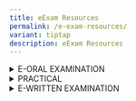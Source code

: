 ```yaml
---
title: eExam Resources
permalink: /e-exam-resources/
variant: tiptap
description: eExam Resources
---
```

<div data-type="detailGroup" class="isomer-accordion isomer-accordion-white">
<details class="isomer-details">
<summary>E-ORAL EXAMINATION</summary>
<div data-type="detailsContent" class="isomer-details-content">
<p>Check out the <a href="https://www.seab.gov.sg/docs/default-source/e-exam-resources/eoral-cddt_slides.ppsx" rel="noopener noreferrer nofollow" target="_blank"><u>online tutorial</u></a> or
<a href="https://spitbreak.github.io/eoral.seab/" rel="noopener noreferrer nofollow" target="_blank">interactive e-oral examination guide</a>for the e-oral examination to
better understand the format and requirements.</p>
<p></p>
<p><strong>A-Level</strong>
</p>
<p></p>
<table style="minWidth: 75px">
<colgroup>
<col>
<col>
<col>
</colgroup>
<tbody>
<tr>
<th rowspan="1" colspan="2">
<p>Subject Title</p>
</th>
<th rowspan="1" colspan="1">
<p>Subject Code</p>
</th>
</tr>
<tr>
<td rowspan="1" colspan="2">
<p>Chinese B (Mid Year)</p>
</td>
<td rowspan="1" colspan="1">
<p>8611</p>
</td>
</tr>
<tr>
<td rowspan="1" colspan="2">
<p>Malay B (Mid Year)</p>
</td>
<td rowspan="1" colspan="1">
<p>8613</p>
</td>
</tr>
<tr>
<td rowspan="1" colspan="2">
<p>Tamil B (Mid Year)</p>
</td>
<td rowspan="1" colspan="1">
<p>8614</p>
</td>
</tr>
<tr>
<td rowspan="1" colspan="2">
<p>H1 Chinese</p>
</td>
<td rowspan="1" colspan="1">
<p>8655</p>
</td>
</tr>
<tr>
<td rowspan="1" colspan="2">
<p>H1 Malay</p>
</td>
<td rowspan="1" colspan="1">
<p>8656</p>
</td>
</tr>
<tr>
<td rowspan="1" colspan="2">
<p>H1 Tamil</p>
</td>
<td rowspan="1" colspan="1">
<p>8657</p>
</td>
</tr>
</tbody>
</table>
<p></p>
<p></p>
<p><strong>O-Level</strong>
</p>
<table style="minWidth: 50px">
<colgroup>
<col>
<col>
</colgroup>
<tbody>
<tr>
<th rowspan="1" colspan="1">
<p><strong>Subject Title</strong>
</p>
</th>
<th rowspan="1" colspan="1">
<p><strong>Subject Code</strong>
</p>
</th>
</tr>
<tr>
<td rowspan="1" colspan="1">
<p>English Language</p>
</td>
<td rowspan="1" colspan="1">
<p>1128</p>
</td>
</tr>
<tr>
<td rowspan="1" colspan="1">
<p>Chinese B (Mid Year)</p>
</td>
<td rowspan="1" colspan="1">
<p>1153</p>
</td>
</tr>
<tr>
<td rowspan="1" colspan="1">
<p>Malay B (Mid Year)</p>
</td>
<td rowspan="1" colspan="1">
<p>1151</p>
</td>
</tr>
<tr>
<td rowspan="1" colspan="1">
<p>Tamil B (Mid Year)</p>
</td>
<td rowspan="1" colspan="1">
<p>1152</p>
</td>
</tr>
<tr>
<td rowspan="1" colspan="1">
<p>Chinese</p>
</td>
<td rowspan="1" colspan="1">
<p>1160</p>
</td>
</tr>
<tr>
<td rowspan="1" colspan="1">
<p>Malay</p>
</td>
<td rowspan="1" colspan="1">
<p>1148</p>
</td>
</tr>
<tr>
<td rowspan="1" colspan="1">
<p>Tamil</p>
</td>
<td rowspan="1" colspan="1">
<p>1157</p>
</td>
</tr>
<tr>
<td rowspan="1" colspan="1">
<p>Higher Chinese</p>
</td>
<td rowspan="1" colspan="1">
<p>1116</p>
</td>
</tr>
<tr>
<td rowspan="1" colspan="1">
<p>Higher Malay</p>
</td>
<td rowspan="1" colspan="1">
<p>1117</p>
</td>
</tr>
<tr>
<td rowspan="1" colspan="1">
<p>Higher Tamil</p>
</td>
<td rowspan="1" colspan="1">
<p>1147</p>
</td>
</tr>
<tr>
<td rowspan="1" colspan="1">
<p>Chinese Special Programme</p>
</td>
<td rowspan="1" colspan="1">
<p>1166</p>
</td>
</tr>
<tr>
<td rowspan="1" colspan="1">
<p>Malay Special Programme</p>
</td>
<td rowspan="1" colspan="1">
<p>1133</p>
</td>
</tr>
</tbody>
</table>
<p></p>
<p><strong>N-Level</strong>
</p>
<p></p>
<table style="minWidth: 75px">
<colgroup>
<col>
<col>
<col>
</colgroup>
<tbody>
<tr>
<th rowspan="1" colspan="2">
<p><strong>Subject Title</strong>
</p>
</th>
<th rowspan="1" colspan="1">
<p>Subject Code</p>
</th>
</tr>
<tr>
<td rowspan="1" colspan="1">
<p>N(T) Basic Chinese</p>
</td>
<td rowspan="1" colspan="1">
<p></p>
</td>
<td rowspan="1" colspan="1">
<p>1202</p>
</td>
</tr>
<tr>
<td rowspan="1" colspan="1">
<p>N(T) Basic Malay</p>
</td>
<td rowspan="1" colspan="1">
<p></p>
</td>
<td rowspan="1" colspan="1">
<p>1203</p>
</td>
</tr>
<tr>
<td rowspan="1" colspan="1">
<p>N(T) Basic Tamil</p>
</td>
<td rowspan="1" colspan="1">
<p></p>
</td>
<td rowspan="1" colspan="1">
<p>1204</p>
</td>
</tr>
<tr>
<td rowspan="1" colspan="1">
<p>N(T) English</p>
</td>
<td rowspan="1" colspan="1">
<p></p>
</td>
<td rowspan="1" colspan="1">
<p>1195</p>
</td>
</tr>
<tr>
<td rowspan="1" colspan="1">
<p>N(A) Chinese</p>
</td>
<td rowspan="1" colspan="1">
<p></p>
</td>
<td rowspan="1" colspan="1">
<p>1196</p>
</td>
</tr>
<tr>
<td rowspan="1" colspan="1">
<p>N(A) Malay</p>
</td>
<td rowspan="1" colspan="1">
<p></p>
</td>
<td rowspan="1" colspan="1">
<p>1197</p>
</td>
</tr>
<tr>
<td rowspan="1" colspan="1">
<p>N(A) Tamil</p>
</td>
<td rowspan="1" colspan="1">
<p></p>
</td>
<td rowspan="1" colspan="1">
<p>1198</p>
</td>
</tr>
<tr>
<td rowspan="1" colspan="1">
<p>N(A) English</p>
</td>
<td rowspan="1" colspan="1">
<p></p>
</td>
<td rowspan="1" colspan="1">
<p>1190</p>
</td>
</tr>
</tbody>
</table>
<p></p>
<p></p>
<p><strong>PSLE</strong>
</p>
<table style="minWidth: 50px">
<colgroup>
<col>
<col>
</colgroup>
<tbody>
<tr>
<th rowspan="1" colspan="1">
<p><strong>Subject Title</strong>
</p>
</th>
<th rowspan="1" colspan="1">
<p><strong>Subject Code</strong>
</p>
</th>
</tr>
<tr>
<td rowspan="1" colspan="1">
<p>Chinese</p>
</td>
<td rowspan="1" colspan="1">
<p>0005</p>
</td>
</tr>
<tr>
<td rowspan="1" colspan="1">
<p>Malay</p>
</td>
<td rowspan="1" colspan="1">
<p>0006</p>
</td>
</tr>
<tr>
<td rowspan="1" colspan="1">
<p>Tamil</p>
</td>
<td rowspan="1" colspan="1">
<p>0007</p>
</td>
</tr>
<tr>
<td rowspan="1" colspan="1">
<p>Foundation Chinese</p>
</td>
<td rowspan="1" colspan="1">
<p>0025</p>
</td>
</tr>
<tr>
<td rowspan="1" colspan="1">
<p>Foundation Malay</p>
</td>
<td rowspan="1" colspan="1">
<p>0026</p>
</td>
</tr>
<tr>
<td rowspan="1" colspan="1">
<p>Foundation Tamil</p>
</td>
<td rowspan="1" colspan="1">
<p>0027</p>
</td>
</tr>
</tbody>
</table>
<p></p>
</div>
</details>
<details class="isomer-details">
<summary>PRACTICAL</summary>
<div data-type="detailsContent" class="isomer-details-content">
<p></p>
<p><strong>O-Level</strong>
</p>
<table style="minWidth: 50px">
<colgroup>
<col>
<col>
</colgroup>
<tbody>
<tr>
<th rowspan="1" colspan="1">
<p>Subject Title</p>
</th>
<th rowspan="1" colspan="1">
<p>Subject Code</p>
</th>
</tr>
<tr>
<td rowspan="1" colspan="1">
<p>Computing</p>
</td>
<td rowspan="1" colspan="1">
<p>7155</p>
</td>
</tr>
</tbody>
</table>
<p></p>
<p><strong>N-Level</strong>
</p>
<table style="minWidth: 50px">
<colgroup>
<col>
<col>
</colgroup>
<tbody>
<tr>
<th rowspan="1" colspan="1">
<p>Subject Title</p>
</th>
<th rowspan="1" colspan="1">
<p>Subject Code</p>
</th>
</tr>
<tr>
<td rowspan="1" colspan="1">
<p>N(T) CPA</p>
</td>
<td rowspan="1" colspan="1">
<p>7018</p>
</td>
</tr>
</tbody>
</table>
<p></p>
<p><strong>A-Level</strong>
</p>
<table style="minWidth: 50px">
<colgroup>
<col>
<col>
</colgroup>
<tbody>
<tr>
<th rowspan="1" colspan="1">
<p>Subject Title</p>
</th>
<th rowspan="1" colspan="1">
<p>Subject Code</p>
</th>
</tr>
<tr>
<td rowspan="1" colspan="1">
<p>Computing</p>
</td>
<td rowspan="1" colspan="1">
<p>9569</p>
</td>
</tr>
</tbody>
</table>
<p></p>
</div>
</details>
<details class="isomer-details">
<summary>E-WRITTEN EXAMINATION</summary>
<div data-type="detailsContent" class="isomer-details-content">
<p></p>
<p><strong>A-Level</strong>
</p>
<p>Check out the online tutorial for the e-written examination to better
understand the revised examination format.</p>
<p></p>
<table style="minWidth: 75px">
<colgroup>
<col>
<col>
<col>
</colgroup>
<tbody>
<tr>
<th rowspan="1" colspan="2">
<p>Subject Title</p>
</th>
<th rowspan="1" colspan="1">
<p>Subject Code</p>
</th>
</tr>
<tr>
<td rowspan="1" colspan="2">
<p><a href="https://www.seab.gov.sg/docs/default-source/e-exam-resources/eexam2_candidate_experience_guide_for_written_subjects_e-exam---a-level.pdf" rel="noopener noreferrer nofollow" target="_blank"><u>Translation (Chinese)</u></a>&nbsp;[Revised]</p>
</td>
<td rowspan="1" colspan="1">
<p>9571</p>
</td>
</tr>
<tr>
<td rowspan="1" colspan="2">
<p>Chinese Language and Literature [Revised]
<br>Malay Language and Literature [Revised]
<br>Tamil Language and Literature [Revised]</p>
<p></p>
<p><a href="https://www.seab.gov.sg/docs/default-source/e-exam-resources/eexam2_candidate_experience_guide_for_written_subjects_e-exam---a-level.pdf" rel="noopener noreferrer nofollow" target="_blank">For Candidate Reference</a>
</p>
</td>
<td rowspan="1" colspan="1">
<p>9575
<br>9576
<br>9577</p>
</td>
</tr>
<tr>
<td rowspan="1" colspan="2">
<p></p>
</td>
<td rowspan="1" colspan="1">
<p></p>
</td>
</tr>
</tbody>
</table>
<p></p>
<p><strong>A-Level</strong>
</p>
<p>Check out the Mother Tongue Language Syllabus B Paper 1 online tutorial
and Paper 2 online tutorial for the e-written examination to better understand
the revised examination format.</p>
<p></p>
<table style="minWidth: 75px">
<colgroup>
<col>
<col>
<col>
</colgroup>
<tbody>
<tr>
<th rowspan="1" colspan="1">
<p>Subject Title</p>
</th>
<th rowspan="1" colspan="1">
<p></p>
</th>
<th rowspan="1" colspan="1">
<p>Subject Code</p>
</th>
</tr>
<tr>
<td rowspan="1" colspan="1">
<p><a href="https://www.seab.gov.sg/docs/default-source/e-exam-resources/eexam2_candidate_experience_guide_for_written_subjects_e-exam---a-level.pdf" rel="noopener noreferrer nofollow" target="_blank"><u>Chinese B</u></a>
</p>
</td>
<td rowspan="1" colspan="1">
<p></p>
</td>
<td rowspan="1" colspan="1">
<p>8611</p>
</td>
</tr>
<tr>
<td rowspan="1" colspan="1">
<p><a href="https://www.seab.gov.sg/docs/default-source/e-exam-resources/eexam2_candidate_experience_guide_for_written_subjects_e-exam---a-level.pdf" rel="noopener noreferrer nofollow" target="_blank"><u>Malay B</u></a>
</p>
</td>
<td rowspan="1" colspan="1">
<p></p>
</td>
<td rowspan="1" colspan="1">
<p>8613</p>
</td>
</tr>
<tr>
<td rowspan="1" colspan="1">
<p><a href="https://www.seab.gov.sg/docs/default-source/e-exam-resources/eexam2_candidate_experience_guide_for_written_subjects_e-exam---a-level.pdf" rel="noopener noreferrer nofollow" target="_blank"><u>Tamil B</u></a>
</p>
</td>
<td rowspan="1" colspan="1">
<p></p>
</td>
<td rowspan="1" colspan="1">
<p>8614</p>
</td>
</tr>
</tbody>
</table>
<p></p>
<p></p>
<p><strong>O-Level</strong>
</p>
<p>Check out the Mother Tongue Language Syllabus B Paper 1 online tutorial&nbsp;and
Paper 2 online tutorial for the e-written examination to better understand
the revised examination format.</p>
<p></p>
<table style="minWidth: 75px">
<colgroup>
<col>
<col>
<col>
</colgroup>
<tbody>
<tr>
<th rowspan="1" colspan="2">
<p>Subject Title</p>
</th>
<th rowspan="1" colspan="1">
<p>Subject Code</p>
</th>
</tr>
<tr>
<td rowspan="1" colspan="1">
<p><a href="https://www.seab.gov.sg/docs/default-source/e-exam-resources/eexam2_candidate_experience_guide_for_written_subjects_e-exam---o-level.pdf" rel="noopener noreferrer nofollow" target="_blank"><u>Chinese B</u></a>
</p>
</td>
<td rowspan="1" colspan="1">
<p></p>
</td>
<td rowspan="1" colspan="1">
<p>1153</p>
</td>
</tr>
<tr>
<td rowspan="1" colspan="1">
<p><a href="https://www.seab.gov.sg/docs/default-source/e-exam-resources/eexam2_candidate_experience_guide_for_written_subjects_e-exam---o-level.pdf" rel="noopener noreferrer nofollow" target="_blank"><u>Malay B</u></a>
</p>
</td>
<td rowspan="1" colspan="1">
<p></p>
</td>
<td rowspan="1" colspan="1">
<p>1151</p>
</td>
</tr>
<tr>
<td rowspan="1" colspan="1">
<p><a href="https://www.seab.gov.sg/docs/default-source/e-exam-resources/eexam2_candidate_experience_guide_for_written_subjects_e-exam---o-level.pdf" rel="noopener noreferrer nofollow" target="_blank"><u>Tamil B</u></a>
</p>
</td>
<td rowspan="1" colspan="1">
<p></p>
</td>
<td rowspan="1" colspan="1">
<p>1152</p>
</td>
</tr>
<tr>
<td rowspan="1" colspan="2">
<p><a href="https://www.seab.gov.sg/docs/default-source/e-exam-resources/eexam2_candidate_experience_guide_for_written_subjects_e-exam---o-level.pdf" rel="noopener noreferrer nofollow" target="_blank"><u>Exercise and Sports Science</u></a>
</p>
</td>
<td rowspan="1" colspan="1">
<p>6081</p>
</td>
</tr>
</tbody>
</table>
<p></p>
<p><strong>N(A)-Level</strong>
</p>
<p>Check out the online guides (click on the respective papers in the table
below) for the e-written examination to better understand the revised examination
format.</p>
<p></p>
<table style="minWidth: 75px">
<colgroup>
<col>
<col>
<col>
</colgroup>
<tbody>
<tr>
<th rowspan="1" colspan="2">
<p>Subject Title</p>
</th>
<th rowspan="1" colspan="1">
<p>Subject Code</p>
</th>
</tr>
<tr>
<td rowspan="1" colspan="2">
<p><a href="https://www.seab.gov.sg/docs/default-source/e-exam-resources/na-humanities-(revised)-ss-p1-candidate-guide.pdf" rel="noopener noreferrer nofollow" target="_blank"><u>Humanities (Revised) Paper 1 Social Studies</u></a>
</p>
<p><a href="https://go.gov.sg/seabssdab" rel="noopener noreferrer nofollow" target="_blank"><u>Digital Answer Booklet Video Guide</u></a>
</p>
</td>
<td rowspan="1" colspan="1">
<p>2125, 2126, 2127</p>
</td>
</tr>
<tr>
<td rowspan="1" colspan="1">
<p></p>
</td>
<td rowspan="1" colspan="1">
<p></p>
</td>
<td rowspan="1" colspan="1">
<p></p>
</td>
</tr>
</tbody>
</table>
<p></p>
<p></p>
<p><strong>N(T)-Level</strong>
</p>
<p>Check out the online guides (click on the respective papers in the table
below) for the e-written examination to better understand the revised examination
format.</p>
<table style="minWidth: 50px">
<colgroup>
<col>
<col>
</colgroup>
<tbody>
<tr>
<th rowspan="1" colspan="1">
<p>Subject Title</p>
</th>
<th rowspan="1" colspan="1">
<p>Subject Code</p>
</th>
</tr>
<tr>
<td rowspan="1" colspan="1">
<p><a href="https://drive.google.com/file/d/1QPWNITlGTFczbxYhZ-dctLFnjWIYdECT/view?usp=sharing" rel="noopener noreferrer nofollow" target="_blank"><u>English Language Paper 1</u></a>
</p>
</td>
<td rowspan="1" colspan="1">
<p>1195</p>
</td>
</tr>
<tr>
<td rowspan="1" colspan="1">
<p><a href="https://www.seab.gov.sg/docs/default-source/e-exam-resources/eexam2_candidate_experience_guide_for_written_subjects_e-exam---n-level.pdf" rel="noopener noreferrer nofollow" target="_blank"><u>Music Paper 1</u></a>
</p>
</td>
<td rowspan="1" colspan="1">
<p>6129</p>
</td>
</tr>
<tr>
<td rowspan="1" colspan="1">
<p><a href="https://www.seab.gov.sg/docs/default-source/e-exam-resources/nt-science-candidate-guide.pdf" rel="noopener noreferrer nofollow" target="_blank"><u>Science Paper 1</u></a>
</p>
</td>
<td rowspan="1" colspan="1">
<p>5148</p>
</td>
</tr>
<tr>
<td rowspan="1" colspan="1">
<p><a href="https://www.seab.gov.sg/docs/default-source/e-exam-resources/eexam2_candidate_experience_guide_for_written_subjects_e-exam---n-level.pdf" rel="noopener noreferrer nofollow" target="_blank"><u>Basic Mother Tongue Paper 1</u></a>
</p>
</td>
<td rowspan="1" colspan="1">
<p>1202, 1203, 1204</p>
</td>
</tr>
</tbody>
</table>
</div>
</details>
</div>
<p></p>